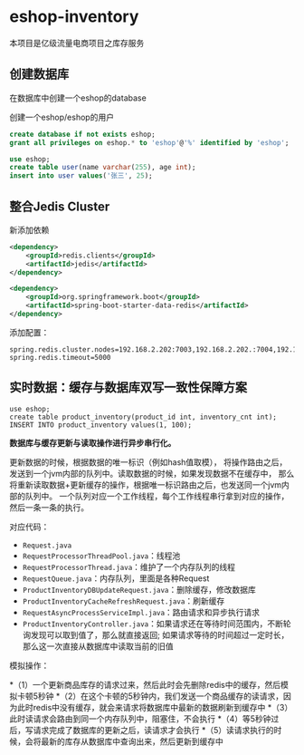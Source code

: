 # eshop-inventory

本项目是亿级流量电商项目之库存服务

## 创建数据库

在数据库中创建一个eshop的database

创建一个eshop/eshop的用户

```sql
create database if not exists eshop;
grant all privileges on eshop.* to 'eshop'@'%' identified by 'eshop';

use eshop;
create table user(name varchar(255), age int);
insert into user values('张三', 25);
```


## 整合Jedis Cluster

新添加依赖

```xml
<dependency>
    <groupId>redis.clients</groupId>
    <artifactId>jedis</artifactId>
</dependency>

<dependency>
    <groupId>org.springframework.boot</groupId>
    <artifactId>spring-boot-starter-data-redis</artifactId>
</dependency>
```

添加配置：

```properties
spring.redis.cluster.nodes=192.168.2.202:7003,192.168.2.202.:7004,192.168.2.203:7006
spring.redis.timeout=5000
```


## 实时数据：缓存与数据库双写一致性保障方案

```mysql
use eshop;
create table product_inventory(product_id int, inventory_cnt int);
INSERT INTO product_inventory values(1, 100);
```


**数据库与缓存更新与读取操作进行异步串行化。** 

更新数据的时候，根据数据的唯一标识（例如hash值取模），
将操作路由之后，发送到一个jvm内部的队列中。读取数据的时候，如果发现数据不在缓存中，
那么将重新读取数据+更新缓存的操作，根据唯一标识路由之后，也发送同一个jvm内部的队列中。
一个队列对应一个工作线程，每个工作线程串行拿到对应的操作，然后一条一条的执行。

对应代码： 

* `Request.java`
* `RequestProcessorThreadPool.java`：线程池
* `RequestProcessorThread.java`：维护了一个内存队列的线程
* `RequestQueue.java`：内存队列，里面是各种Request
* `ProductInventoryDBUpdateRequest.java`：删除缓存，修改数据库
* `ProductInventoryCacheRefreshRequest.java`：刷新缓存
* `RequestAsyncProcessServiceImpl.java`：路由请求和异步执行请求
* `ProductInventoryController.java`：如果请求还在等待时间范围内，不断轮询发现可以取到值了，那么就直接返回; 如果请求等待的时间超过一定时长，那么这一次直接从数据库中读取当前的旧值


模拟操作：


*（1）一个更新商品库存的请求过来，然后此时会先删除redis中的缓存，然后模拟卡顿5秒钟
*（2）在这个卡顿的5秒钟内，我们发送一个商品缓存的读请求，因为此时redis中没有缓存，就会来请求将数据库中最新的数据刷新到缓存中
*（3）此时读请求会路由到同一个内存队列中，阻塞住，不会执行
*（4）等5秒钟过后，写请求完成了数据库的更新之后，读请求才会执行
*（5）读请求执行的时候，会将最新的库存从数据库中查询出来，然后更新到缓存中
